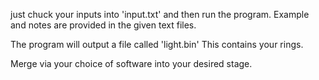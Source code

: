 just chuck your inputs into 'input.txt' and then run the program.
Example and notes are provided in the given text files.



The program will output a file called 'light.bin'
This contains your rings. 


Merge via your choice of software into your desired stage.